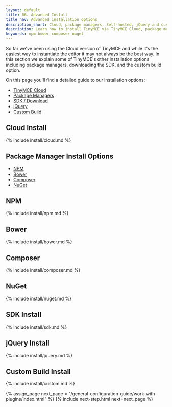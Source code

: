 ```yaml
---
layout: default
title: 06. Advanced Install
title_nav: Advanced installation options
description_short: Cloud, package managers, Self-hosted, jQuery and custom builds.
description: Learn how to install TinyMCE via TinyMCE Cloud, package manager options, Self-hosted, jQuery and custom build options.
keywords: npm bower composer nuget
---
```


So far we've been using the Cloud version of TinyMCE and while it's the easiest way to instantiate the editor it may not always be the best way. In this section we explain some of TinyMCE's other installation options including package managers, downloading the SDK, and the custom build option.

On this page you'll find a detailed guide to our installation options:

* [TinyMCE Cloud](#cloudinstall)
* [Package Managers](#packagemanagerinstalloptions)
* [SDK / Download](#sdkinstall)
* [jQuery](#jqueryinstall)
* [Custom Build](#custombuildinstall)


## Cloud Install

{% include install/cloud.md %}


## Package Manager Install Options

* [NPM](#npm)
* [Bower](#bower)
* [Composer](#composer)
* [NuGet](#nuget)

## NPM

{% include install/npm.md %}

## Bower

{% include install/bower.md %}

## Composer

{% include install/composer.md %}

## NuGet

{% include install/nuget.md %}


## SDK Install

{% include install/sdk.md %}


## jQuery Install

{% include install/jquery.md %}


## Custom Build Install

{% include install/custom.md %}

{% assign_page next_page = "/general-configuration-guide/work-with-plugins/index.html" %}
{% include next-step.html next=next_page %}
